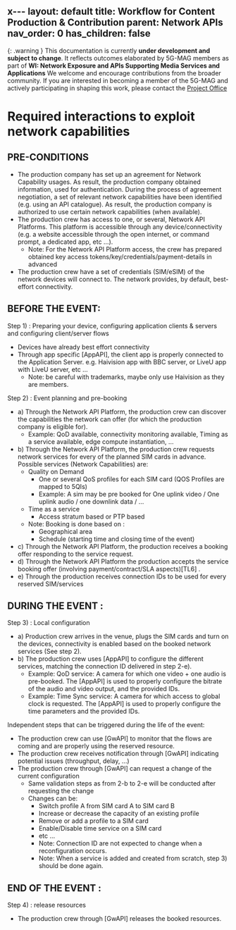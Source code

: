 x---
layout: default
title: Workflow for Content Production & Contribution
parent: Network APIs
nav_order: 0
has_children: false
---

{: .warning }
This documentation is currently **under development and subject to change**. It reflects outcomes elaborated by 5G-MAG members as part of **WI: Network Exposure and APIs Supporting Media Services and Applications**
We welcome and encourage contributions from the broader community. If you are interested in becoming a member of the 5G-MAG and actively participating in shaping this work, please contact the [Project Office](https://www.5g-mag.com/contact)

# Required interactions to exploit network capabilities
  
## PRE-CONDITIONS
  * The production company has set up an agreement for Network Capability usages. As result, the production company obtained information, used for authentication. During the process of agreement negotiation, a set of relevant network capabilities have been identified (e.g. using an API catalogue). As result, the production company is authorized to use certain network capabilities (when available).
  * The production crew has access to one, or several, Network API Platforms. This platform is accessible through any device/connectivity (e.g. a website accessible through the open internet, or command prompt, a dedicated app, etc …).
    * Note: For the Network API Platform access, the crew has prepared obtained key access tokens/key/credentials/payment-details in advanced
  * The production crew have a set of credentials (SIM/eSIM) of the network devices will connect to. The network provides, by default, best-effort connectivity.
 
## BEFORE THE EVENT: 
 
Step 1) : Preparing your device, configuring application clients & servers and configuring client/server flows
  * Devices have already best effort connectivity 
  * Through app specific [AppAPI], the client app is properly connected to the Application Server. e.g. Haivision app with BBC server, or LiveU app with LiveU server, etc …
    * Note: be careful with trademarks, maybe only use Haivision as they are members.
 
Step 2) : Event planning and pre-booking
  * a) Through the Network API Platform, the production crew can discover the capabilities the network can offer (for which the production company is eligible for).
    * Example: QoD available, connectivity monitoring available, Timing as a service available, edge compute instantiation, …
  * b) Through the Network API Platform, the production crew requests network services for every of the planned SIM cards in advance. Possible services (Network Capabilities) are:
    * Quality on Demand
      * One or several QoS profiles for each SIM card (QOS Profiles are mapped to 5QIs) 
      * Example: A sim may be pre booked for One uplink video / One uplink audio / one downlink data / …
    * Time as a service
      * Access stratum based or PTP based
    * Note: Booking is done based on :
      * Geographical area
      * Schedule (starting time and closing time of the event)
  * c) Through the Network API Platform, the production receives a booking offer responding to the service request.
  * d) Through the Network API Platform the production accepts the service booking offer (involving payment/contract/SLA aspects)[TL6] .
  * e) Through the production receives connection IDs to be used for every reserved SIM/services
 
## DURING THE EVENT :
 
Step 3) : Local configuration
  * a) Production crew arrives in the venue, plugs the SIM cards and turn on the devices, connectivity is enabled based on the booked network services (See step 2).
  * b) The production crew uses [AppAPI] to configure the different services, matching the connection ID delivered in step 2-e).
    * Example: QoD service: A camera for which  one video + one audio is pre-booked. The [AppAPI] is used to properly configure the bitrate of the audio and video output, and the provided IDs.
    * Example: Time Sync service: A camera for which access to global clock is requested. The [AppAPI] is used to properly configure the time parameters and the provided IDs.
 
Independent steps that can be triggered during the life of the event:
  * The production crew can use [GwAPI] to monitor that the flows are coming and are properly using the reserved resource.
  * The production crew receives notification through [GwAPI] indicating potential issues (throughput, delay, …)
  * The production crew through [GwAPI] can request a change of the current configuration
    * Same validation steps as from 2-b to 2-e will be conducted after requesting the change
    * Changes can be:
      * Switch profile A from SIM card A to SIM card B
      * Increase or decrease the capacity of an existing profile
      * Remove or add a profile to a SIM card
      * Enable/Disable time service on a SIM card
      * etc …
      * Note: Connection ID are not expected to change when a reconfiguration occurs.
      * Note: When a service is added and created from scratch, step 3) should be done again.
 
## END OF THE EVENT :
 
Step 4) : release resources
  * The production crew through [GwAPI] releases the booked resources.
 
